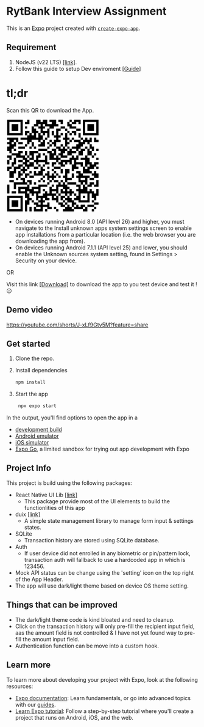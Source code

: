 # RytBank Interview Assignment

This is an [Expo](https://expo.dev) project created with [`create-expo-app`](https://www.npmjs.com/package/create-expo-app).

## Requirement

1. NodeJS (v22 LTS) [[link]](https://nodejs.org/en/download).
2. Follow this guide to setup Dev enviroment [[Guide]](https://docs.expo.dev/get-started/set-up-your-environment/)

# tl;dr

Scan this QR to download the App.

![Download](https://raw.githubusercontent.com/alex-yongkw/ryt-bank-assignment/refs/heads/main/docs/download-qr.png)

- On devices running Android 8.0 (API level 26) and higher, you must navigate to the Install unknown apps system settings screen to enable app installations from a particular location (i.e. the web browser you are downloading the app from).
- On devices running Android 7.1.1 (API level 25) and lower, you should enable the Unknown sources system setting, found in Settings > Security on your device.

OR

Visit this link [[Download]](https://expo.dev/accounts/blaze_spirit/projects/ryt-bank-assignment/builds/508d637f-4c58-4d68-b057-3410b7a0f37b) to download the app to you test device and test it ! 😉

## Demo video

https://youtube.com/shorts/J-xLf9Gtv5M?feature=share

## Get started

1. Clone the repo.

2. Install dependencies

   ```bash
   npm install
   ```

3. Start the app

   ```bash
    npx expo start
   ```

In the output, you'll find options to open the app in a

- [development build](https://docs.expo.dev/develop/development-builds/introduction/)
- [Android emulator](https://docs.expo.dev/workflow/android-studio-emulator/)
- [iOS simulator](https://docs.expo.dev/workflow/ios-simulator/)
- [Expo Go](https://expo.dev/go), a limited sandbox for trying out app development with Expo

## Project Info

This project is build using the following packages:

- React Native UI Lib [[link]](https://wix.github.io/react-native-ui-lib/)
  - This package provide most of the UI elements to build the functionlities of this app
- duix [[link]](https://github.com/BrodaNoel/duix)
  - A simple state management library to manage form input & settings states.
- SQLite
  - Transaction history are stored using SQLite database.
- Auth
  - If user device did not enrolled in any biometric or pin/pattern lock, transaction auth will fallback to use a hardcoded app in which is 123456.
- Mock API status can be change using the 'setting' icon on the top right of the App Header.
- The app will use dark/light theme based on device OS theme setting.

## Things that can be improved

- The dark/light theme code is kind bloated and need to cleanup.
- Click on the transaction history will only pre-fill the recipient input field, aas the amount field is not controlled & I have not yet found way to pre-fill the amount input field.
- Authentication function can be move into a custom hook.

## Learn more

To learn more about developing your project with Expo, look at the following resources:

- [Expo documentation](https://docs.expo.dev/): Learn fundamentals, or go into advanced topics with our [guides](https://docs.expo.dev/guides).
- [Learn Expo tutorial](https://docs.expo.dev/tutorial/introduction/): Follow a step-by-step tutorial where you'll create a project that runs on Android, iOS, and the web.
